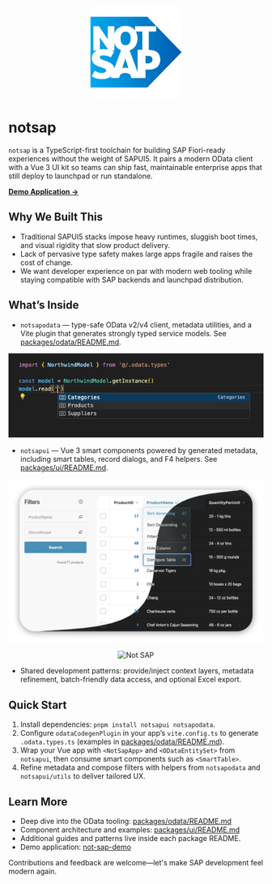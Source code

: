 <p align="center">
  <img src="./notsap.png" alt="Not SAP" width="180" />
</p>

# notsap

`notsap` is a TypeScript-first toolchain for building SAP Fiori-ready experiences without the weight of SAPUI5. It pairs a modern OData client with a Vue 3 UI kit so teams can ship fast, maintainable enterprise apps that still deploy to launchpad or run standalone.

**[Demo Application →](https://github.com/mav-rik/not-sap-demo)**

## Why We Built This

- Traditional SAPUI5 stacks impose heavy runtimes, sluggish boot times, and visual rigidity that slow product delivery.
- Lack of pervasive type safety makes large apps fragile and raises the cost of change.
- We want developer experience on par with modern web tooling while staying compatible with SAP backends and launchpad distribution.

## What’s Inside

- `notsapodata` — type-safe OData v2/v4 client, metadata utilities, and a Vite plugin that generates strongly typed service models. See [packages/odata/README.md](./packages/odata/README.md).

<p align="center">
  <img src="./odata.png" alt="Not SAP"/>
</p>


- `notsapui` — Vue 3 smart components powered by generated metadata, including smart tables, record dialogs, and F4 helpers. See [packages/ui/README.md](./packages/ui/README.md).


<p align="center">
  <img src="./notsapui-table.webp" alt="Not SAP"/>
</p>

<p align="center">
  <img src="https://raw.githubusercontent.com/mav-rik/not-sap-demo/main/docs/table-record.gif" alt="Not SAP"/>
</p>


- Shared development patterns: provide/inject context layers, metadata refinement, batch-friendly data access, and optional Excel export.

## Quick Start

1. Install dependencies: `pnpm install notsapui notsapodata`.
2. Configure `odataCodegenPlugin` in your app’s `vite.config.ts` to generate `.odata.types.ts` (examples in [packages/odata/README.md](./packages/odata/README.md#vite-plugin-setup-for-type-generation)).
3. Wrap your Vue app with `<NotSapApp>` and `<ODataEntitySet>` from `notsapui`, then consume smart components such as `<SmartTable>`.
4. Refine metadata and compose filters with helpers from `notsapodata` and `notsapui/utils` to deliver tailored UX.

## Learn More

- Deep dive into the OData tooling: [packages/odata/README.md](./packages/odata/README.md)
- Component architecture and examples: [packages/ui/README.md](./packages/ui/README.md)
- Additional guides and patterns live inside each package README.
- Demo application: [not-sap-demo](https://github.com/mav-rik/not-sap-demo)

Contributions and feedback are welcome—let's make SAP development feel modern again.

